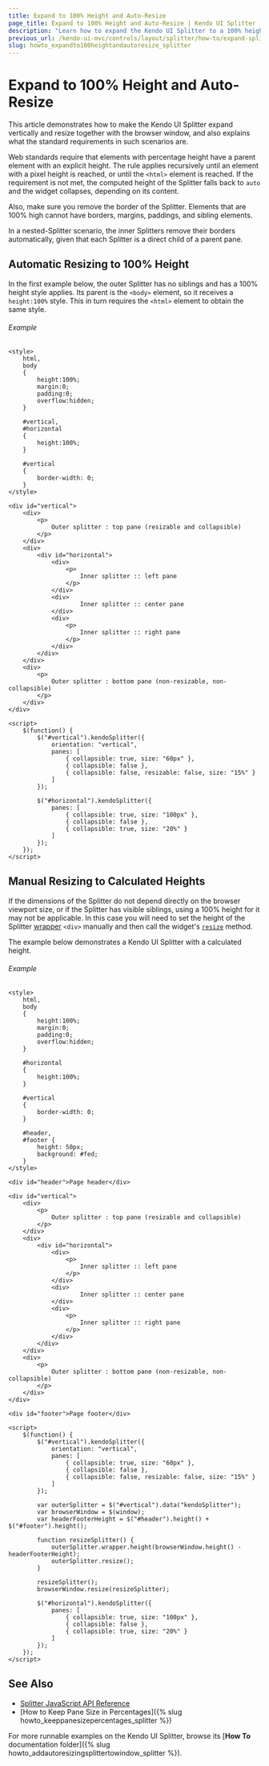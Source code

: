 ```yaml
---
title: Expand to 100% Height and Auto-Resize
page_title: Expand to 100% Height and Auto-Resize | Kendo UI Splitter
description: "Learn how to expand the Kendo UI Splitter to a 100% height and make it resize automatically."
previous_url: /kendo-ui-mvc/controls/layout/splitter/how-to/expand-splitter-to-100-height
slug: howto_expandto100heightandautoresize_splitter
---
```


# Expand to 100% Height and Auto-Resize

This article demonstrates how to make the Kendo UI Splitter expand vertically and resize together with the browser window, and also explains what the standard requirements in such scenarios are.

Web standards require that elements with percentage height have a parent element with an explicit height. The rule applies recursively until an element with a pixel height is reached, or until the `<html>` element is reached. If the requirement is not met, the computed height of the Splitter falls back to `auto` and the widget collapses, depending on its content.

Also, make sure you remove the border of the Splitter. Elements that are 100% high cannot have borders, margins, paddings, and sibling elements.

In a nested-Splitter scenario, the inner Splitters remove their borders automatically, given that each Splitter is a direct child of a parent pane.

## Automatic Resizing to 100% Height

In the first example below, the outer Splitter has no siblings and has a 100% height style applies. Its parent is the `<body>` element, so it receives a `height:100%` style. This in turn requires the `<html>` element to obtain the same style.

###### Example

```dojo
<style>
    html,
    body
    {
        height:100%;
        margin:0;
        padding:0;
        overflow:hidden;
    }

    #vertical,
    #horizontal
    {
        height:100%;
    }

    #vertical
    {
        border-width: 0;
    }
</style>

<div id="vertical">
    <div>
        <p>
            Outer splitter : top pane (resizable and collapsible)
        </p>
    </div>
    <div>
        <div id="horizontal">
            <div>
                <p>
                    Inner splitter :: left pane
                </p>
            </div>
            <div>
                    Inner splitter :: center pane
            </div>
            <div>
                <p>
                    Inner splitter :: right pane
                </p>
            </div>
        </div>
    </div>
    <div>
        <p>
            Outer splitter : bottom pane (non-resizable, non-collapsible)
        </p>
    </div>
</div>

<script>
    $(function() {
        $("#vertical").kendoSplitter({
            orientation: "vertical",
            panes: [
                { collapsible: true, size: "60px" },
                { collapsible: false },
                { collapsible: false, resizable: false, size: "15%" }
            ]
        });

        $("#horizontal").kendoSplitter({
            panes: [
                { collapsible: true, size: "100px" },
                { collapsible: false },
                { collapsible: true, size: "20%" }
            ]
        });
    });
</script>
```

## Manual Resizing to Calculated Heights

If the dimensions of the Splitter do not depend directly on the browser viewport size, or if the Splitter has visible siblings, using a 100% height for it may not be applicable. In this case you will need to set the height of the Splitter [wrapper](/intro/widget-basics/wrapper-element) `<div>` manually and then call the widget's [`resize`](/web/splitter/overview#resizing-a-splitter-manually) method.

The example below demonstrates a Kendo UI Splitter with a calculated height.

###### Example

```dojo
<style>
    html,
    body
    {
        height:100%;
        margin:0;
        padding:0;
        overflow:hidden;
    }

    #horizontal
    {
        height:100%;
    }

    #vertical
    {
        border-width: 0;
    }

    #header,
    #footer {
        height: 50px;
        background: #fed;
    }
</style>

<div id="header">Page header</div>

<div id="vertical">
    <div>
        <p>
            Outer splitter : top pane (resizable and collapsible)
        </p>
    </div>
    <div>
        <div id="horizontal">
            <div>
                <p>
                    Inner splitter :: left pane
                </p>
            </div>
            <div>
                    Inner splitter :: center pane
            </div>
            <div>
                <p>
                    Inner splitter :: right pane
                </p>
            </div>
        </div>
    </div>
    <div>
        <p>
            Outer splitter : bottom pane (non-resizable, non-collapsible)
        </p>
    </div>
</div>

<div id="footer">Page footer</div>

<script>
    $(function() {
        $("#vertical").kendoSplitter({
            orientation: "vertical",
            panes: [
                { collapsible: true, size: "60px" },
                { collapsible: false },
                { collapsible: false, resizable: false, size: "15%" }
            ]
        });

        var outerSplitter = $("#vertical").data("kendoSplitter");
        var browserWindow = $(window);
        var headerFooterHeight = $("#header").height() + $("#footer").height();

        function resizeSplitter() {
            outerSplitter.wrapper.height(browserWindow.height() - headerFooterHeight);
            outerSplitter.resize();
        }

        resizeSplitter();
        browserWindow.resize(resizeSplitter);

        $("#horizontal").kendoSplitter({
            panes: [
                { collapsible: true, size: "100px" },
                { collapsible: false },
                { collapsible: true, size: "20%" }
            ]
        });
    });
</script>
```

## See Also

* [Splitter JavaScript API Reference](/api/javascript/ui/splitter)
* [How to Keep Pane Size in Percentages]({% slug howto_keeppanesizepercentages_splitter %})

For more runnable examples on the Kendo UI Splitter, browse its [**How To** documentation folder]({% slug howto_addautoresizingsplittertowindow_splitter %}).
